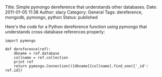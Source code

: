 Title: Simple pymongo dereference that understands other databases.
Date: 2011-01-05 11:38
Author: slacy
Category: General
Tags: dereference, mongodb, pymongo, python
Status: published

Here's the code for a Python dereference function using pymongo that
understands cross-database references properly:

    import pymongo

    def dereference(ref):
        dbname = ref.database
        collname = ref.collection
        print ref
        return pymongo.Connection()[dbname][collname].find_one({'_id': ref.id})
